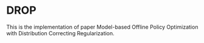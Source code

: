 # DROP
This is the implementation of paper Model-based Offline Policy Optimization with Distribution Correcting Regularization.
